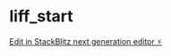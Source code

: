 # liff_start

[Edit in StackBlitz next generation editor ⚡️](https://stackblitz.com/~/github.com/sukandachanawat/liff_start)